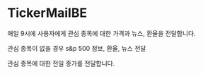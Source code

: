 # TickerMailBE

매일 9시에 사용자에게 관심 종목에 대한 가격과 뉴스, 환율을 전달합니다.

관심 종목이 없을 경우 s&p 500 정보, 환율, 뉴스 전달

관심 종목에 대한 전일 종가를 전달합니다.
